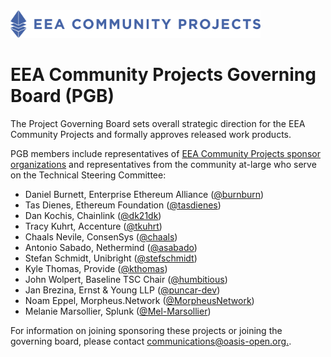 <img src="artwork/eea-oneline.png" width="400">

# EEA Community Projects Governing Board (PGB)

The Project Governing Board sets overall strategic direction for the EEA Community Projects and formally approves released work products.

PGB members include representatives of [EEA Community Projects sponsor organizations]() and representatives from the community at-large who serve on the Technical Steering Committee:

* Daniel Burnett, Enterprise Ethereum Alliance ([@burnburn](https://github.com/burnburn))
* Tas Dienes, Ethereum Foundation ([@tasdienes](https://github.com/tasdienes))
* Dan Kochis, Chainlink ([@dk21dk](https://github.com/dk21dk))
* Tracy Kuhrt, Accenture ([@tkuhrt](https://github.com/tkuhrt))
* Chaals Nevile, ConsenSys ([@chaals](https://github.com/chaals))
* Antonio Sabado, Nethermind ([@asabado](https://github.com/asabado))
* Stefan Schmidt, Unibright ([@stefschmidt](https://github.com/stefschmidt))
* Kyle Thomas, Provide ([@kthomas](https://github.com/kthomas))
* John Wolpert, Baseline TSC Chair ([@humbitious](https://github.com/humbitious))
* Jan Brezina, Ernst & Young LLP ([@puncar-dev](https://github.com/puncar-dev))
* Noam Eppel, Morpheus.Network ([@MorpheusNetwork](https://github.com/MorpheusNetwork))
* Melanie Marsollier, Splunk ([@Mel-Marsollier](https://github.com/Mel-Marsollier))

For information on joining sponsoring these projects or joining the governing board, please contact [communications@oasis-open.org.](mailto:communications@oasis-open.org).
